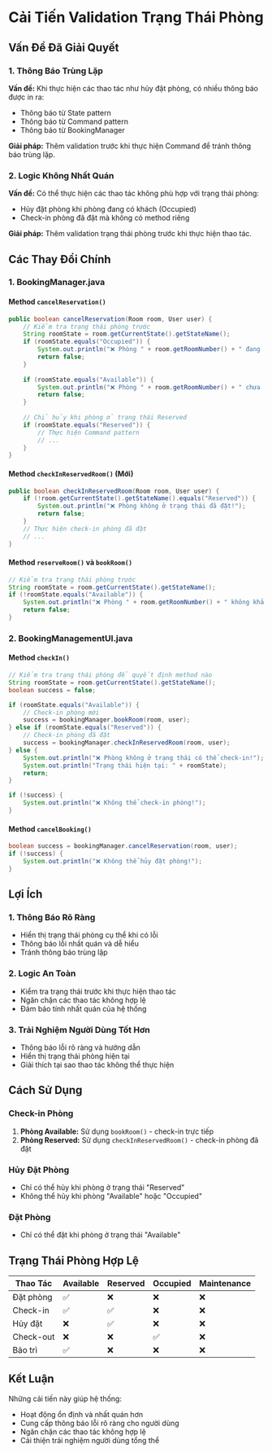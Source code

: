# Cải Tiến Validation Trạng Thái Phòng

## Vấn Đề Đã Giải Quyết

### 1. Thông Báo Trùng Lặp
**Vấn đề:** Khi thực hiện các thao tác như hủy đặt phòng, có nhiều thông báo được in ra:
- Thông báo từ State pattern
- Thông báo từ Command pattern  
- Thông báo từ BookingManager

**Giải pháp:** Thêm validation trước khi thực hiện Command để tránh thông báo trùng lặp.

### 2. Logic Không Nhất Quán
**Vấn đề:** Có thể thực hiện các thao tác không phù hợp với trạng thái phòng:
- Hủy đặt phòng khi phòng đang có khách (Occupied)
- Check-in phòng đã đặt mà không có method riêng

**Giải pháp:** Thêm validation trạng thái phòng trước khi thực hiện thao tác.

## Các Thay Đổi Chính

### 1. BookingManager.java

#### Method `cancelReservation()`
```java
public boolean cancelReservation(Room room, User user) {
    // Kiểm tra trạng thái phòng trước
    String roomState = room.getCurrentState().getStateName();
    if (roomState.equals("Occupied")) {
        System.out.println("❌ Phòng " + room.getRoomNumber() + " đang có khách, không thể hủy đặt phòng!");
        return false;
    }
    
    if (roomState.equals("Available")) {
        System.out.println("❌ Phòng " + room.getRoomNumber() + " chưa được đặt, không thể hủy!");
        return false;
    }
    
    // Chỉ hủy khi phòng ở trạng thái Reserved
    if (roomState.equals("Reserved")) {
        // Thực hiện Command pattern
        // ...
    }
}
```

#### Method `checkInReservedRoom()` (Mới)
```java
public boolean checkInReservedRoom(Room room, User user) {
    if (!room.getCurrentState().getStateName().equals("Reserved")) {
        System.out.println("❌ Phòng không ở trạng thái đã đặt!");
        return false;
    }
    // Thực hiện check-in phòng đã đặt
    // ...
}
```

#### Method `reserveRoom()` và `bookRoom()`
```java
// Kiểm tra trạng thái phòng trước
String roomState = room.getCurrentState().getStateName();
if (!roomState.equals("Available")) {
    System.out.println("❌ Phòng " + room.getRoomNumber() + " không khả dụng! Trạng thái: " + roomState);
    return false;
}
```

### 2. BookingManagementUI.java

#### Method `checkIn()`
```java
// Kiểm tra trạng thái phòng để quyết định method nào
String roomState = room.getCurrentState().getStateName();
boolean success = false;

if (roomState.equals("Available")) {
    // Check-in phòng mới
    success = bookingManager.bookRoom(room, user);
} else if (roomState.equals("Reserved")) {
    // Check-in phòng đã đặt
    success = bookingManager.checkInReservedRoom(room, user);
} else {
    System.out.println("❌ Phòng không ở trạng thái có thể check-in!");
    System.out.println("Trạng thái hiện tại: " + roomState);
    return;
}

if (!success) {
    System.out.println("❌ Không thể check-in phòng!");
}
```

#### Method `cancelBooking()`
```java
boolean success = bookingManager.cancelReservation(room, user);
if (!success) {
    System.out.println("❌ Không thể hủy đặt phòng!");
}
```

## Lợi Ích

### 1. Thông Báo Rõ Ràng
- Hiển thị trạng thái phòng cụ thể khi có lỗi
- Thông báo lỗi nhất quán và dễ hiểu
- Tránh thông báo trùng lặp

### 2. Logic An Toàn
- Kiểm tra trạng thái trước khi thực hiện thao tác
- Ngăn chặn các thao tác không hợp lệ
- Đảm bảo tính nhất quán của hệ thống

### 3. Trải Nghiệm Người Dùng Tốt Hơn
- Thông báo lỗi rõ ràng và hướng dẫn
- Hiển thị trạng thái phòng hiện tại
- Giải thích tại sao thao tác không thể thực hiện

## Cách Sử Dụng

### Check-in Phòng
1. **Phòng Available:** Sử dụng `bookRoom()` - check-in trực tiếp
2. **Phòng Reserved:** Sử dụng `checkInReservedRoom()` - check-in phòng đã đặt

### Hủy Đặt Phòng
- Chỉ có thể hủy khi phòng ở trạng thái "Reserved"
- Không thể hủy khi phòng "Available" hoặc "Occupied"

### Đặt Phòng
- Chỉ có thể đặt khi phòng ở trạng thái "Available"

## Trạng Thái Phòng Hợp Lệ

| Thao Tác | Available | Reserved | Occupied | Maintenance |
|----------|-----------|----------|----------|-------------|
| Đặt phòng | ✅ | ❌ | ❌ | ❌ |
| Check-in | ✅ | ✅ | ❌ | ❌ |
| Hủy đặt | ❌ | ✅ | ❌ | ❌ |
| Check-out | ❌ | ❌ | ✅ | ❌ |
| Bảo trì | ✅ | ❌ | ❌ | ❌ |

## Kết Luận

Những cải tiến này giúp hệ thống:
- Hoạt động ổn định và nhất quán hơn
- Cung cấp thông báo lỗi rõ ràng cho người dùng
- Ngăn chặn các thao tác không hợp lệ
- Cải thiện trải nghiệm người dùng tổng thể 